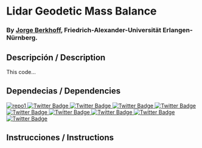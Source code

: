 # Lidar Geodetic Mass Balance
### By <a href="https://github.com/JorgeBerkhoff">Jorge Berkhoff</a>, Friedrich-Alexander-Universität Erlangen-Nürnberg. 

## Descripción / Description
This code...

## Dependecias / Dependencies

<div id="badges">
  <a href="https://github.com/GlacioUACh/geodetic_mass_balance">
    <img src="https://img.shields.io/badge/Dependencia-Pybob-red" alt="repo1"/>
  </a>
  <a href="https://github.com/GlacioUACh/Data_manipulation">
    <img src="https://img.shields.io/badge/Dependencia-Numpy-red" alt="Twitter Badge"/>
  </a>
  <a href="https://github.com/GlacioUACh/Glacier_Dynamics"> 
    <img src="https://img.shields.io/badge/Dependencia- Matplotlib-red" alt="Twitter Badge"/>
  </a>
   <a href="https://github.com/GlacioUACh/Energy_Balance">
    <img src="https://img.shields.io/badge/Dependencia-OsGeo-red" alt="Twitter Badge"/>
  </a>  
  <a href="https://github.com/GlacioUACh/Energy_Balance">
    <img src="https://img.shields.io/badge/Dependencia-Fiona-red" alt="Twitter Badge"/>
  </a>  
  <a href="https://github.com/GlacioUACh/Energy_Balance">
    <img src="https://img.shields.io/badge/Dependencia-Rasterio-red" alt="Twitter Badge"/>
  </a>  
  <a href="https://github.com/GlacioUACh/Energy_Balance">
    <img src="https://img.shields.io/badge/Dependencia-Shapely-red" alt="Twitter Badge"/>
  </a>  
  <a href="https://github.com/GlacioUACh/Energy_Balance">
    <img src="https://img.shields.io/badge/Dependencia-PyProj-red" alt="Twitter Badge"/>
  </a>  
  <a href="https://github.com/GlacioUACh/Energy_Balance">
    <img src="https://img.shields.io/badge/Dependencia-Xdem-red" alt="Twitter Badge"/>
  </a>  
  <a href="https://github.com/GlacioUACh/Energy_Balance">
    <img src="https://img.shields.io/badge/Dependencia-Geoutils-red" alt="Twitter Badge"/>
  </a>  
  
</div>


## Instrucciones / Instructions
